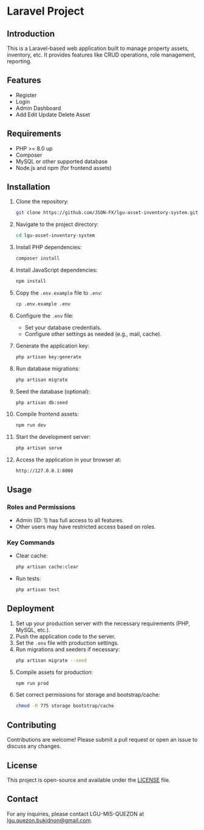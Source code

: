 # Laravel Project

## Introduction
This is a Laravel-based web application built to manage property assets, inventory, etc. It provides features like CRUD operations, role management, reporting.

## Features
- Register
- Login
- Admin Dashboard
- Add Edit Update Delete Asset

## Requirements
- PHP >= 8.0 up
- Composer
- MySQL or other supported database
- Node.js and npm (for frontend assets)

## Installation

1. Clone the repository:
   ```bash
   git clone https://github.com/JSON-FX/lgu-asset-inventory-system.git
   ```

2. Navigate to the project directory:
   ```bash
   cd lgu-asset-inventory-system
   ```

3. Install PHP dependencies:
   ```bash
   composer install
   ```

4. Install JavaScript dependencies:
   ```bash
   npm install
   ```

5. Copy the `.env.example` file to `.env`:
   ```bash
   cp .env.example .env
   ```

6. Configure the `.env` file:
   - Set your database credentials.
   - Configure other settings as needed (e.g., mail, cache).

7. Generate the application key:
   ```bash
   php artisan key:generate
   ```

8. Run database migrations:
   ```bash
   php artisan migrate
   ```

9. Seed the database (optional):
   ```bash
   php artisan db:seed
   ```

10. Compile frontend assets:
    ```bash
    npm run dev
    ```

11. Start the development server:
    ```bash
    php artisan serve
    ```

12. Access the application in your browser at:
    ```
    http://127.0.0.1:8000
    ```

## Usage

### Roles and Permissions
- Admin (ID: 1) has full access to all features.
- Other users may have restricted access based on roles.

### Key Commands
- Clear cache:
  ```bash
  php artisan cache:clear
  ```
- Run tests:
  ```bash
  php artisan test
  ```

## Deployment
1. Set up your production server with the necessary requirements (PHP, MySQL, etc.).
2. Push the application code to the server.
3. Set the `.env` file with production settings.
4. Run migrations and seeders if necessary:
   ```bash
   php artisan migrate --seed
   ```
5. Compile assets for production:
   ```bash
   npm run prod
   ```
6. Set correct permissions for storage and bootstrap/cache:
   ```bash
   chmod -R 775 storage bootstrap/cache
   ```

## Contributing
Contributions are welcome! Please submit a pull request or open an issue to discuss any changes.

## License
This project is open-source and available under the [LICENSE](/LICENSE) file.

## Contact
For any inquiries, please contact LGU-MIS-QUEZON at lgu.quezon.bukidnon@gmail.com.
